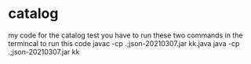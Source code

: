 # catalog
my code for the catalog test
you have to run these two commands in the termincal to run this code
javac -cp .;json-20210307.jar kk.java
java -cp .;json-20210307.jar kk
